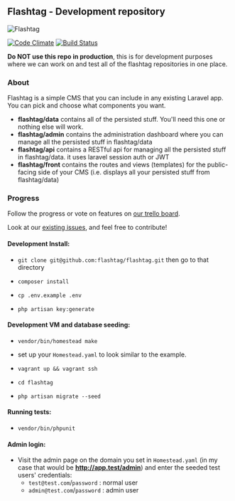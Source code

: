 ## Flashtag - Development repository

![Flashtag](https://s3-us-west-2.amazonaws.com/flashtag/images/flashtag-logo-banner.png)

 [![Code Climate](https://codeclimate.com/github/flashtag/flashtag/badges/gpa.svg)](https://codeclimate.com/github/flashtag/flashtag)
 [![Build Status](https://travis-ci.org/flashtag/flashtag.svg?branch=master)](https://travis-ci.org/flashtag/flashtag)

**Do NOT use this repo in production**, this is for development purposes where we can work on and test all of the flashtag repositories in one place.

### About

Flashtag is a simple CMS that you can include in any existing Laravel app. You can pick and choose what components you want.

- **flashtag/data** contains all of the persisted stuff. You'll need this one or nothing else will work.
- **flashtag/admin** contains the administration dashboard where you can manage all the persisted stuff in flashtag/data
- **flashtag/api** contains a RESTful api for managing all the persisted stuff in flashtag/data. it uses laravel session auth or JWT
- **flashtag/front** contains the routes and views (templates) for the public-facing side of your CMS (i.e. displays all your persisted stuff from flashtag/data)

### Progress 

Follow the progress or vote on features on [our trello board](https://trello.com/b/KWzDShYs/flashtag).

Look at our [existing issues](https://github.com/flashtag/flashtag/issues), and feel free to contribute!

#### Development Install:

 - `git clone git@github.com:flashtag/flashtag.git` then go to that directory
 
 - `composer install`
 
 - `cp .env.example .env`
 
 - `php artisan key:generate`
 
#### Development VM and database seeding:

 - `vendor/bin/homestead make`

 - set up your `Homestead.yaml` to look similar to the example.

 - `vagrant up && vagrant ssh`
 
 - `cd flashtag`

 - `php artisan migrate --seed`
 
#### Running tests:

 - `vendor/bin/phpunit`

#### Admin login:
 
 - Visit the admin page on the domain you set in `Homestead.yaml` (in my case that would be **http://app.test/admin**) and enter the seeded test users' credentials:
    - `test@test.com`/`password` : normal user
    - `admin@test.com`/`password` : admin user

